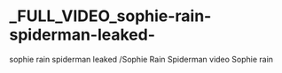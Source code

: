 # _FULL_VIDEO_sophie-rain-spiderman-leaked-
sophie rain spiderman leaked /Sophie Rain Spiderman video Sophie rain
